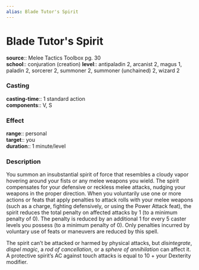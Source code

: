 ```yaml
---
alias: Blade Tutor's Spirit
---
```


# Blade Tutor's Spirit 

**source**:: Melee Tactics Toolbox pg. 30  
**school**:: conjuration (creation)
**level**:: antipaladin 2, arcanist 2, magus 1, paladin 2, sorcerer 2, summoner 2, summoner (unchained) 2, wizard 2

### Casting 

**casting-time**:: 1 standard action  
**components**:: V, S

### Effect 

**range**:: personal  
**target**:: you  
**duration**:: 1 minute/level

### Description 

You summon an insubstantial spirit of force that resembles a cloudy vapor hovering around your fists or any melee weapons you wield. The spirit compensates for your defensive or reckless melee attacks, nudging your weapons in the proper direction. When you voluntarily use one or more actions or feats that apply penalties to attack rolls with your melee weapons (such as a charge, fighting defensively, or using the Power Attack feat), the spirit reduces the total penalty on affected attacks by 1 (to a minimum penalty of 0). The penalty is reduced by an additional 1 for every 5 caster levels you possess (to a minimum penalty of 0). Only penalties incurred by voluntary use of feats or maneuvers are reduced by this spell.  
  
The spirit can’t be attacked or harmed by physical attacks, but *disintegrate*, *dispel magic*, a *rod of cancellation*, or a *sphere of annihilation* can affect it. A protective spirit’s AC against touch attacks is equal to 10 + your Dexterity modifier.
